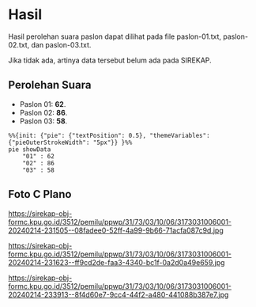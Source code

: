 # Hasil

Hasil perolehan suara paslon dapat dilihat pada file paslon-01.txt, paslon-02.txt, dan paslon-03.txt.

Jika tidak ada, artinya data tersebut belum ada pada SIREKAP.

## Perolehan Suara

 * Paslon 01: **62**.
 * Paslon 02: **86**.
 * Paslon 03: **58**.

```mermaid
%%{init: {"pie": {"textPosition": 0.5}, "themeVariables": {"pieOuterStrokeWidth": "5px"}} }%%
pie showData
    "01" : 62
    "02" : 86
    "03" : 58
```
## Foto C Plano

https://sirekap-obj-formc.kpu.go.id/3512/pemilu/ppwp/31/73/03/10/06/3173031006001-20240214-231505--08fadee0-52ff-4a99-9b66-71acfa087c9d.jpg

https://sirekap-obj-formc.kpu.go.id/3512/pemilu/ppwp/31/73/03/10/06/3173031006001-20240214-231623--ff9cd2de-faa3-4340-bc1f-0a2d0a49e659.jpg

https://sirekap-obj-formc.kpu.go.id/3512/pemilu/ppwp/31/73/03/10/06/3173031006001-20240214-233913--8f4d60e7-9cc4-44f2-a480-441088b387e7.jpg

